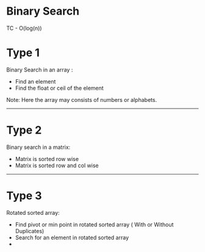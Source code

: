 # Binary Search

TC - O(log(n))

# Type 1
Binary Search in an array :
* Find an element
* Find the float or ceil of the element
                             
Note: Here the array may consists of numbers or alphabets.
*****
# Type 2

Binary search in a matrix:
* Matrix is sorted row wise
* Matrix is sorted row and col wise
*****

# Type 3

Rotated sorted array:
* Find pivot or min point in rotated sorted array ( With or Without Duplicates)
* Search for an element in rotated sorted array
*
 
  

